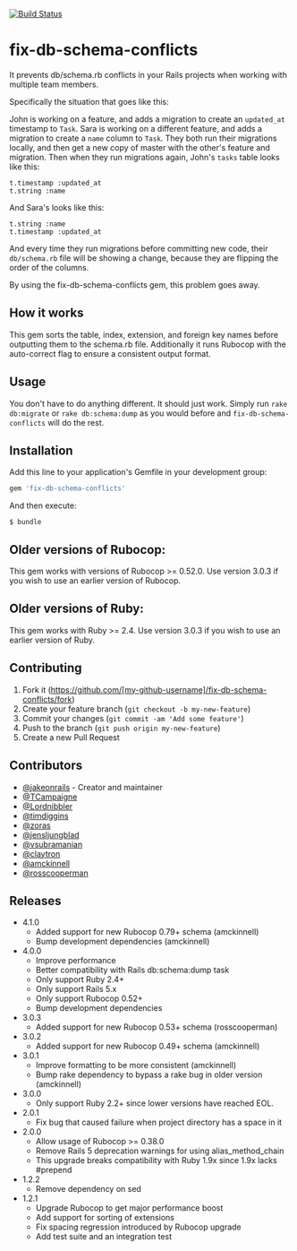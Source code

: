 [![Build Status](https://travis-ci.org/jakeonrails/fix-db-schema-conflicts.svg?branch=master)](https://travis-ci.org/jakeonrails/fix-db-schema-conflicts)

# fix-db-schema-conflicts

It prevents db/schema.rb conflicts in your Rails projects when working with
multiple team members.

Specifically the situation that goes like this:

John is working on a feature, and adds a migration to create an `updated_at`
timestamp to `Task`. Sara is working on a different feature, and adds a
migration to create a `name` column to `Task`. They both run their migrations
locally, and then get a new copy of master with the other's feature and
migration. Then when they run migrations again, John's `tasks` table looks like
this:

    t.timestamp :updated_at
    t.string :name

And Sara's looks like this:

    t.string :name
    t.timestamp :updated_at

And every time they run migrations before committing new code, their
`db/schema.rb` file will be showing a change, because they are flipping the
order of the columns.

By using the fix-db-schema-conflicts gem, this problem goes away.

## How it works

This gem sorts the table, index, extension, and foreign key names before
outputting them to the schema.rb file. Additionally it runs Rubocop with the
auto-correct flag to ensure a consistent output format.

## Usage

You don't have to do anything different. It should just work. Simply run `rake
db:migrate` or `rake db:schema:dump` as you would before and 
`fix-db-schema-conflicts` will do the rest.

## Installation

Add this line to your application's Gemfile in your development group:

```ruby
gem 'fix-db-schema-conflicts'
```

And then execute:

    $ bundle

## Older versions of Rubocop:

This gem works with versions of Rubocop >= 0.52.0. Use version 3.0.3 if 
you wish to use an earlier version of Rubocop.

## Older versions of Ruby:

This gem works with Ruby >= 2.4. Use version 3.0.3 if you wish to use 
an earlier version of Ruby.

## Contributing

1. Fork it (https://github.com/[my-github-username]/fix-db-schema-conflicts/fork)
2. Create your feature branch (`git checkout -b my-new-feature`)
3. Commit your changes (`git commit -am 'Add some feature'`)
4. Push to the branch (`git push origin my-new-feature`)
5. Create a new Pull Request

## Contributors

 - [@jakeonrails](https://github.com/jakeonrails) - Creator and maintainer
 - [@TCampaigne](https://github.com/TCampaigne)
 - [@Lordnibbler](https://github.com/Lordnibbler)
 - [@timdiggins](https://github.com/timdiggins)
 - [@zoras](https://github.com/zoras)
 - [@jensljungblad](https://github.com/jensljungblad)
 - [@vsubramanian](https://github.com/vsubramanian)
 - [@claytron](https://github.com/claytron)
 - [@amckinnell](https://github.com/amckinnell)
 - [@rosscooperman](https://github.com/rosscooperman)

## Releases
- 4.1.0
  - Added support for new Rubocop 0.79+ schema (amckinnell)
  - Bump development dependencies (amckinnell)
- 4.0.0
  - Improve performance
  - Better compatibility with Rails db:schema:dump task
  - Only support Ruby 2.4+
  - Only support Rails 5.x
  - Only support Rubocop 0.52+
  - Bump development dependencies
- 3.0.3
  - Added support for new Rubocop 0.53+ schema (rosscooperman)
- 3.0.2
  - Added support for new Rubocop 0.49+ schema (amckinnell)
- 3.0.1
  - Improve formatting to be more consistent (amckinnell)
  - Bump rake dependency to bypass a rake bug in older version (amckinnell)
- 3.0.0
  - Only support Ruby 2.2+ since lower versions have reached EOL.
- 2.0.1
  - Fix bug that caused failure when project directory has a space in it
- 2.0.0
  - Allow usage of Rubocop >= 0.38.0
  - Remove Rails 5 deprecation warnings for using alias_method_chain
   - This upgrade breaks compatibility with Ruby 1.9x since 1.9x lacks #prepend
- 1.2.2
  - Remove dependency on sed
- 1.2.1
  - Upgrade Rubocop to get major performance boost
  - Add support for sorting of extensions
  - Fix spacing regression introduced by Rubocop upgrade
  - Add test suite and an integration test
